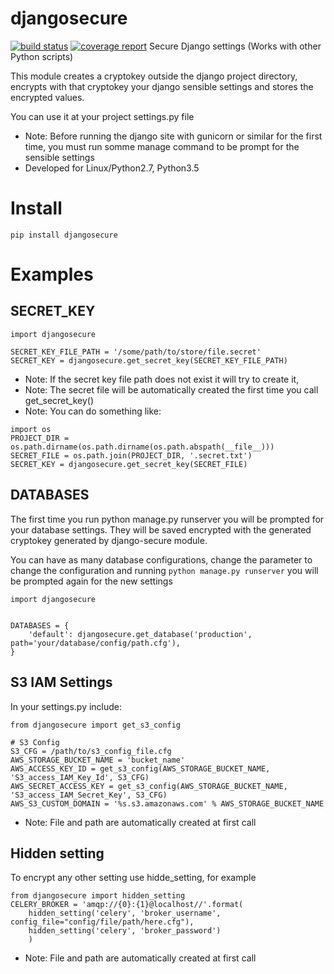 # djangosecure
[![build status](https://git.herrerosolis.com/rafahsolis/djangosecure/badges/master/build.svg)](https://git.herrerosolis.com/rafahsolis/djangosecure/commits/master)
[![coverage report](https://git.herrerosolis.com/rafahsolis/djangosecure/badges/master/coverage.svg)](https://git.herrerosolis.com/rafahsolis/djangosecure/commits/master)
Secure Django settings (Works with other Python scripts)

This module creates a cryptokey outside the django project directory, encrypts with that cryptokey your django sensible
settings and stores the encrypted values.

You can use it at your project settings.py file
* Note: Before running the django site with gunicorn or similar for the first time, you must run somme manage command to be prompt for the sensible settings
* Developed for Linux/Python2.7, Python3.5

# Install
```pip install djangosecure```

# Examples
## SECRET_KEY

```
import djangosecure

SECRET_KEY_FILE_PATH = '/some/path/to/store/file.secret'
SECRET_KEY = djangosecure.get_secret_key(SECRET_KEY_FILE_PATH)
```

* Note: If the secret key file path does not exist it will try to create it,
* Note: The secret file will be automatically created the first time you call get_secret_key()
* Note: You can do something like:

```
import os
PROJECT_DIR = os.path.dirname(os.path.dirname(os.path.abspath(__file__)))
SECRET_FILE = os.path.join(PROJECT_DIR, '.secret.txt')
SECRET_KEY = djangosecure.get_secret_key(SECRET_FILE)
```

## DATABASES
The first time you run python manage.py runserver you will be prompted for your database settings. They will be saved
encrypted with the generated cryptokey generated by django-secure module.

You can have as many database configurations, change the parameter to change the configuration and running
 ```python manage.py runserver``` you will be prompted again for the new settings

```
import djangosecure


DATABASES = {
    'default': djangosecure.get_database('production', path='your/database/config/path.cfg'),
}
```



## S3 IAM Settings
In your settings.py include:

```
from djangosecure import get_s3_config

# S3 Config
S3_CFG = /path/to/s3_config_file.cfg
AWS_STORAGE_BUCKET_NAME = 'bucket_name'
AWS_ACCESS_KEY_ID = get_s3_config(AWS_STORAGE_BUCKET_NAME, 'S3_access_IAM_Key_Id', S3_CFG)
AWS_SECRET_ACCESS_KEY = get_s3_config(AWS_STORAGE_BUCKET_NAME, 'S3_access_IAM_Secret_Key', S3_CFG)
AWS_S3_CUSTOM_DOMAIN = '%s.s3.amazonaws.com' % AWS_STORAGE_BUCKET_NAME
```

* Note: File and path are automatically created at first call

## Hidden setting
To encrypt any other setting use hidde_setting, for example

```
from djangosecure import hidden_setting
CELERY_BROKER = 'amqp://{0}:{1}@localhost//'.format(
    hidden_setting('celery', 'broker_username', config_file="config/file/path/here.cfg"),
    hidden_setting('celery', 'broker_password')
    )

```

* Note: File and path are automatically created at first call